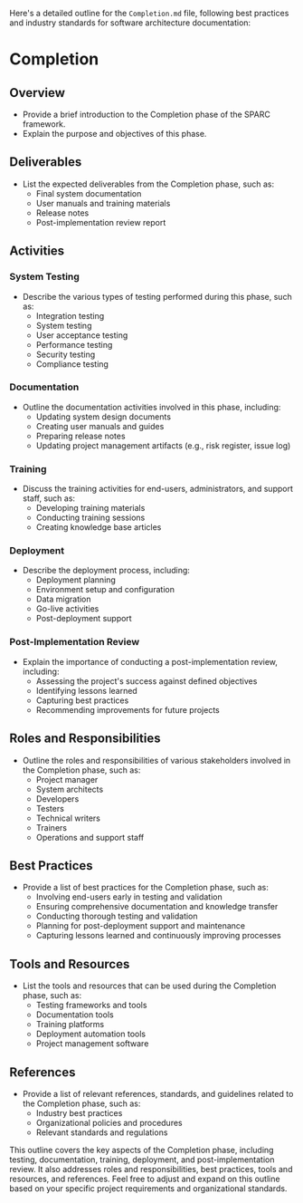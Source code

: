 Here's a detailed outline for the `Completion.md` file, following best practices and industry standards for software architecture documentation:

# Completion

## Overview
- Provide a brief introduction to the Completion phase of the SPARC framework.
- Explain the purpose and objectives of this phase.

## Deliverables
- List the expected deliverables from the Completion phase, such as:
  - Final system documentation
  - User manuals and training materials
  - Release notes
  - Post-implementation review report

## Activities

### System Testing
- Describe the various types of testing performed during this phase, such as:
  - Integration testing
  - System testing
  - User acceptance testing
  - Performance testing
  - Security testing
  - Compliance testing

### Documentation
- Outline the documentation activities involved in this phase, including:
  - Updating system design documents
  - Creating user manuals and guides
  - Preparing release notes
  - Updating project management artifacts (e.g., risk register, issue log)

### Training
- Discuss the training activities for end-users, administrators, and support staff, such as:
  - Developing training materials
  - Conducting training sessions
  - Creating knowledge base articles

### Deployment
- Describe the deployment process, including:
  - Deployment planning
  - Environment setup and configuration
  - Data migration
  - Go-live activities
  - Post-deployment support

### Post-Implementation Review
- Explain the importance of conducting a post-implementation review, including:
  - Assessing the project's success against defined objectives
  - Identifying lessons learned
  - Capturing best practices
  - Recommending improvements for future projects

## Roles and Responsibilities
- Outline the roles and responsibilities of various stakeholders involved in the Completion phase, such as:
  - Project manager
  - System architects
  - Developers
  - Testers
  - Technical writers
  - Trainers
  - Operations and support staff

## Best Practices
- Provide a list of best practices for the Completion phase, such as:
  - Involving end-users early in testing and validation
  - Ensuring comprehensive documentation and knowledge transfer
  - Conducting thorough testing and validation
  - Planning for post-deployment support and maintenance
  - Capturing lessons learned and continuously improving processes

## Tools and Resources
- List the tools and resources that can be used during the Completion phase, such as:
  - Testing frameworks and tools
  - Documentation tools
  - Training platforms
  - Deployment automation tools
  - Project management software

## References
- Provide a list of relevant references, standards, and guidelines related to the Completion phase, such as:
  - Industry best practices
  - Organizational policies and procedures
  - Relevant standards and regulations

This outline covers the key aspects of the Completion phase, including testing, documentation, training, deployment, and post-implementation review. It also addresses roles and responsibilities, best practices, tools and resources, and references. Feel free to adjust and expand on this outline based on your specific project requirements and organizational standards.